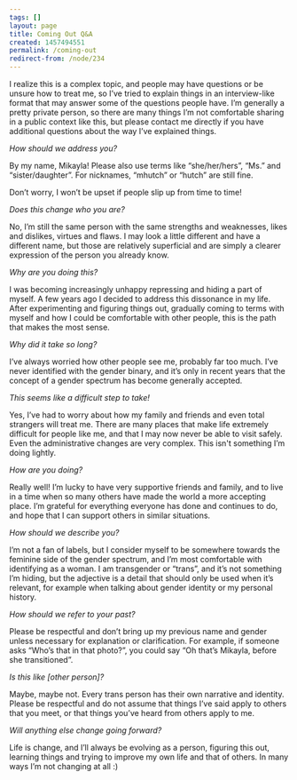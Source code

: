 ```yaml
---
tags: []
layout: page
title: Coming Out Q&A
created: 1457494551
permalink: /coming-out
redirect-from: /node/234
---
```

I realize this is a complex topic, and people may have questions or be unsure how to treat me, so I’ve tried to explain things in an interview-like format that may answer some of the questions people have. I’m generally a pretty private person, so there are many things I’m not comfortable sharing in a public context like this, but please contact me directly if you have additional questions about the way I’ve explained things.

<em>How should we address you?</em>

By my name, Mikayla! Please also use terms like “she/her/hers”, “Ms.” and “sister/daughter”. For nicknames, “mhutch” or “hutch” are still fine.

Don’t worry, I won’t be upset if people slip up from time to time!

<em>Does this change who you are?</em>

No, I’m still the same person with the same strengths and weaknesses, likes and dislikes, virtues and flaws. I may look a little different and have a different name, but those are relatively superficial and are simply a clearer expression of the person you already know.

<em>Why are you doing this?</em>

I was becoming increasingly unhappy repressing and hiding a part of myself. A few years ago I decided to address this dissonance in my life. After experimenting and figuring things out, gradually coming to terms with myself and how I could be comfortable with other people, this is the path that makes the most sense.

<em>Why did it take so long?</em>

I’ve always worried how other people see me, probably far too much. I’ve never identified with the gender binary, and it’s only in recent years that the concept of a gender spectrum has become generally accepted.

<em>This seems like a difficult step to take!</em>

Yes, I’ve had to worry about how my family and friends and even total strangers will treat me. There are many places that make life extremely difficult for people like me, and that I may now never be able to visit safely. Even the administrative changes are very complex. This isn't something I’m doing lightly.

<em>How are you doing?</em>

Really well! I’m lucky to have very supportive friends and family, and to live in a time when so many others have made the world a more accepting place. I’m grateful for everything everyone has done and continues to do, and hope that I can support others in similar situations.

<em>How should we describe you?</em>

I’m not a fan of labels, but I consider myself to be somewhere towards the feminine side of the gender spectrum, and I’m most comfortable with identifying as a woman. I am transgender or “trans”, and it’s not something I’m hiding, but the adjective is a detail that should only be used when it’s relevant, for example when talking about gender identity or my personal history.

<em>How should we refer to your past?</em>

Please be respectful and don’t bring up my previous name and gender unless necessary for explanation or clarification. For example, if someone asks “Who’s that in that photo?”, you could say “Oh that’s Mikayla, before she transitioned”.

<em>Is this like [other person]?</em>

Maybe, maybe not. Every trans person has their own narrative and identity. Please be respectful and do not assume that things I’ve said apply to others that you meet, or that things you’ve heard from others apply to me.

<em>Will anything else change going forward?</em>

Life is change, and I’ll always be evolving as a person, figuring this out, learning things and trying to improve my own life and that of others. In many ways I’m not changing at all :)
